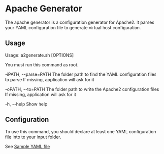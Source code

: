 # Apache Generator

The apache generator is a configuration generator for Apache2.
It parses your YAML configuration file to generate virtual host configuration.

## Usage

Usage: a2generate.sh [OPTIONS]

You must run this command as root.

-iPATH, --parse=PATH
	The folder path to find the YAML configuration files to parse
	If missing, application will ask for it

-oPATH, --to=PATH
	The folder path to write the Apache2 configuration files
	If missing, application will ask for it

-h, --help
	Show help

## Configuration

To use this command, you should declare at least one YAML configuration file into to your input folder.

See [Sample YAML file](sample.yaml)
